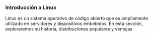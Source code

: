 ### Introducción a Linux
Linux es un sistema operativo de código abierto que es ampliamente utilizado en servidores y dispositivos embebidos. En esta sección, exploraremos su historia, distribuciones populares y ventajas
